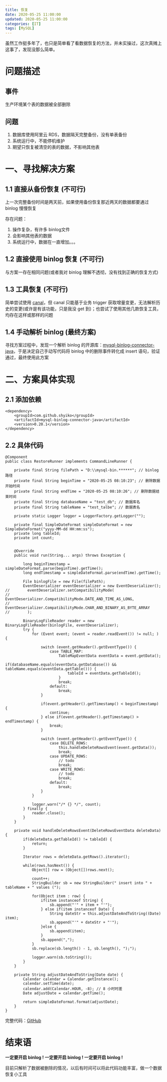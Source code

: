 ```yaml
---
title: 恢复
date: 2020-05-25 11:00:00
updated: 2020-05-25 11:00:00
categories: [IT]
tags: [MySQL]
---
```


虽然工作挺多年了，也只是简单看了看数据恢复的方法，并未实操过，这次真摊上这事了，发现没那么简单。

# 问题描述

## 事件

生产环境某个表的数据被全部删除

## 问题

1. 数据库使用阿里云 RDS，数据隔天完整备份，没有单表备份
1. 系统运行中，不能停机维护
1. 期望只恢复被清空的表的数据，不影响其他表

# 一、寻找解决方案

## 1.1 直接从备份恢复 (不可行)

上一次完整备份时间是两天前，如果使用备份恢复那近两天的数据都要通过 binlog 慢慢恢复

存在问题：
1. 操作复杂，有许多 binlog文件
2. 会影响其他表的数据
3. 系统运行中，数据在一直增加。。。

## 1.2 直接使用 binlog 恢复 (不可行)

与方案一存在相同问题(或者我对 binlog 理解不透彻，没有找到正确的恢复方式)

## 1.3 工具恢复 (不可行)

简单尝试使用 [canal](https://github.com/alibaba/canal)，但 canal 只能基于业务 trigger 获取增量变更，无法解析历史的变更(或许是有该功能，只是我没 get 到)；也尝试了使用其他几款恢复工具，均存在这样或那样的问题

## 1.4 手动解析 binlog (最终方案)

寻找方案过程中，发现一个解析 binlog 的开源库：[mysql-binlog-connector-java](https://github.com/shyiko/mysql-binlog-connector-java)，于是决定自己手动写代码将 binlog 中的删除事件转化成 insert 语句，验证通过，最终使用此方案

# 二、方案具体实现

## 2.1 添加依赖

```
<dependency>
	<groupId>com.github.shyiko</groupId>
	<artifactId>mysql-binlog-connector-java</artifactId>
	<version>0.20.1</version>
</dependency>
```

## 2.2 具体代码

```
@Component
public class RestoreRunner implements CommandLineRunner {

    private final String filePath = "D:\\mysql-bin.******"; // binlog 路径
    private final String beginTime = "2020-05-25 08:10:23"; // 删除数据开始时间
    private final String endTime = "2020-05-25 08:10:26"; // 删除数据结束时间
    private final String databaseName = "test_db"; // 数据库名
    private final String tableName = "test_talbe"; // 数据表名

    private static Logger logger = LoggerFactory.getLogger("");

    private final SimpleDateFormat simpleDateFormat = new SimpleDateFormat("yyyy-MM-dd HH:mm:ss");
    private long tableId;
    private int count;


    @Override
    public void run(String... args) throws Exception {

        long beginTimestamp = simpleDateFormat.parse(beginTime).getTime();
        long endTimestamp = simpleDateFormat.parse(endTime).getTime();

        File binlogFile = new File(filePath);
        EventDeserializer eventDeserializer = new EventDeserializer();
//        eventDeserializer.setCompatibilityMode(
//                EventDeserializer.CompatibilityMode.DATE_AND_TIME_AS_LONG,
//                EventDeserializer.CompatibilityMode.CHAR_AND_BINARY_AS_BYTE_ARRAY
//        );
        
        BinaryLogFileReader reader = new BinaryLogFileReader(binlogFile, eventDeserializer);
        try {
            for (Event event; (event = reader.readEvent()) != null; ) {

                switch (event.getHeader().getEventType()) {
                    case TABLE_MAP:
                        TableMapEventData eventData = event.getData();
                        if(databaseName.equals(eventData.getDatabase()) && tableName.equals(eventData.getTable())) {
                            tableId = eventData.getTableId();
                        }
                        break;
                    default:
                        break;
                }

                if(event.getHeader().getTimestamp() < beginTimestamp) {
                    continue;
                } else if(event.getHeader().getTimestamp() > endTimestamp) {
                    break;
                }

                switch (event.getHeader().getEventType()) {
                    case DELETE_ROWS:
                        this.handleDeleteRowsEvent(event.getData());
                        break;
                    case UPDATE_ROWS:
                        // todo
                        break;
                    case WRITE_ROWS:
                        // todo
                        break;
                    default:
                        break;
                }
            }

            logger.warn("/* {} */", count);
        } finally {
            reader.close();
        }
    }

    private void handleDeleteRowsEvent(DeleteRowsEventData deleteData) {
        if(deleteData.getTableId() != tableId) {
            return;
        }

        Iterator rows = deleteData.getRows().iterator();

        while(rows.hasNext()) {
            Object[] row = (Object[])rows.next();

            count++;
            StringBuilder sb = new StringBuilder(" insert into " + tableName + " values (");

            for(Object item : row) {
                if(item instanceof String) {
                    sb.append("'" + item + "'");
                } else if(item instanceof Date) {
                    String dateStr = this.adjustDateAndToString((Date) item);
                    sb.append("'" + dateStr + "'");
                }else {
                    sb.append(item);
                }
                sb.append(",");
            }
            sb.replace(sb.length() - 1, sb.length(), ");");

            logger.warn(sb.toString());
        }
    }

    private String adjustDateAndToString(Date date) {
        Calendar calendar = Calendar.getInstance();
        calendar.setTime(date);
        calendar.add(Calendar.HOUR, -8); // 8 小时时差
        Date adjustDate = calendar.getTime();

        return simpleDateFormat.format(adjustDate);
    }
}
```

完整代码：[GitHub](https://github.com/VictorBu/code-snippet/tree/master/java/mysql-data-restore)


# 结束语

**一定要开启 binlog ! 一定要开启 binlog ! 一定要开启 binlog !**

目前只解析了数据被删除的情况，以后有时间可以将此代码功能丰富，做一个数据恢复小工具